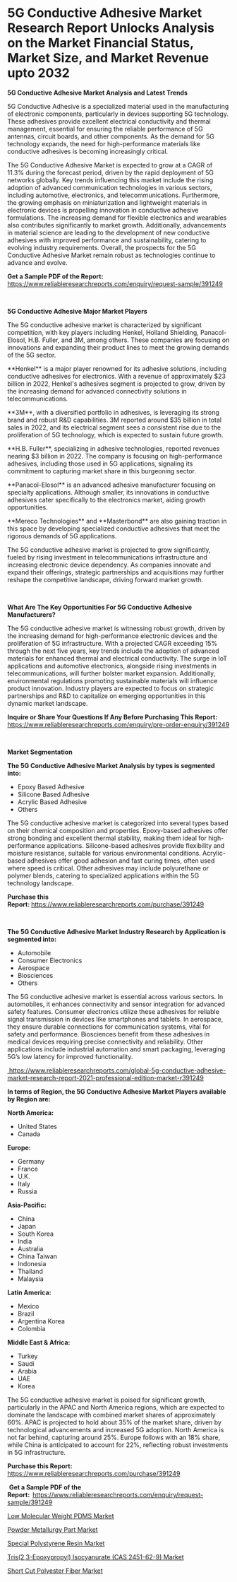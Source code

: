 <p><h1>5G Conductive Adhesive Market Research Report Unlocks Analysis on the Market Financial Status, Market Size, and Market Revenue upto 2032</h1></p><p><strong>5G Conductive Adhesive Market Analysis and Latest Trends</strong></p>
<p><p>5G Conductive Adhesive is a specialized material used in the manufacturing of electronic components, particularly in devices supporting 5G technology. These adhesives provide excellent electrical conductivity and thermal management, essential for ensuring the reliable performance of 5G antennas, circuit boards, and other components. As the demand for 5G technology expands, the need for high-performance materials like conductive adhesives is becoming increasingly critical.</p><p>The 5G Conductive Adhesive Market is expected to grow at a CAGR of 11.3% during the forecast period, driven by the rapid deployment of 5G networks globally. Key trends influencing this market include the rising adoption of advanced communication technologies in various sectors, including automotive, electronics, and telecommunications. Furthermore, the growing emphasis on miniaturization and lightweight materials in electronic devices is propelling innovation in conductive adhesive formulations. The increasing demand for flexible electronics and wearables also contributes significantly to market growth. Additionally, advancements in material science are leading to the development of new conductive adhesives with improved performance and sustainability, catering to evolving industry requirements. Overall, the prospects for the 5G Conductive Adhesive Market remain robust as technologies continue to advance and evolve.</p></p>
<p><strong>Get a Sample PDF of the Report:&nbsp;</strong> <a href="https://www.reliableresearchreports.com/enquiry/request-sample/391249?utm_campaign=102&utm_medium=2&utm_source=Github&utm_content=ia&utm_term=29032025&utm_id=5g-conductive-adhesive">https://www.reliableresearchreports.com/enquiry/request-sample/391249</a></p>
<p>&nbsp;</p>
<p><strong>5G Conductive Adhesive Major Market Players</strong></p>
<p><p>The 5G conductive adhesive market is characterized by significant competition, with key players including Henkel, Holland Shielding, Panacol-Elosol, H.B. Fuller, and 3M, among others. These companies are focusing on innovations and expanding their product lines to meet the growing demands of the 5G sector.</p><p>**Henkel** is a major player renowned for its adhesive solutions, including conductive adhesives for electronics. With a revenue of approximately $23 billion in 2022, Henkel's adhesives segment is projected to grow, driven by the increasing demand for advanced connectivity solutions in telecommunications.</p><p>**3M**, with a diversified portfolio in adhesives, is leveraging its strong brand and robust R&D capabilities. 3M reported around $35 billion in total sales in 2022, and its electrical segment sees a consistent rise due to the proliferation of 5G technology, which is expected to sustain future growth.</p><p>**H.B. Fuller**, specializing in adhesive technologies, reported revenues nearing $3 billion in 2022. The company is focusing on high-performance adhesives, including those used in 5G applications, signaling its commitment to capturing market share in this burgeoning sector.</p><p>**Panacol-Elosol** is an advanced adhesive manufacturer focusing on specialty applications. Although smaller, its innovations in conductive adhesives cater specifically to the electronics market, aiding growth opportunities.</p><p>**Mereco Technologies** and **Masterbond** are also gaining traction in this space by developing specialized conductive adhesives that meet the rigorous demands of 5G applications.</p><p>The 5G conductive adhesive market is projected to grow significantly, fueled by rising investment in telecommunications infrastructure and increasing electronic device dependency. As companies innovate and expand their offerings, strategic partnerships and acquisitions may further reshape the competitive landscape, driving forward market growth.</p></p>
<p>&nbsp;</p>
<p><strong>What Are The Key Opportunities For 5G Conductive Adhesive Manufacturers?</strong></p>
<p><p>The 5G conductive adhesive market is witnessing robust growth, driven by the increasing demand for high-performance electronic devices and the proliferation of 5G infrastructure. With a projected CAGR exceeding 15% through the next five years, key trends include the adoption of advanced materials for enhanced thermal and electrical conductivity. The surge in IoT applications and automotive electronics, alongside rising investments in telecommunications, will further bolster market expansion. Additionally, environmental regulations promoting sustainable materials will influence product innovation. Industry players are expected to focus on strategic partnerships and R&D to capitalize on emerging opportunities in this dynamic market landscape.</p></p>
<p><strong>Inquire or Share Your Questions If Any Before Purchasing This Report:</strong> <a href="https://www.reliableresearchreports.com/enquiry/pre-order-enquiry/391249?utm_campaign=102&utm_medium=2&utm_source=Github&utm_content=ia&utm_term=29032025&utm_id=5g-conductive-adhesive">https://www.reliableresearchreports.com/enquiry/pre-order-enquiry/391249</a></p>
<p>&nbsp;</p>
<p><strong>Market Segmentation</strong></p>
<p><strong>The 5G Conductive Adhesive Market Analysis by types is segmented into:</strong></p>
<p><ul><li>Epoxy Based Adhesive</li><li>Silicone Based Adhesive</li><li>Acrylic Based Adhesive</li><li>Others</li></ul></p>
<p><p>The 5G conductive adhesive market is categorized into several types based on their chemical composition and properties. Epoxy-based adhesives offer strong bonding and excellent thermal stability, making them ideal for high-performance applications. Silicone-based adhesives provide flexibility and moisture resistance, suitable for various environmental conditions. Acrylic-based adhesives offer good adhesion and fast curing times, often used where speed is critical. Other adhesives may include polyurethane or polymer blends, catering to specialized applications within the 5G technology landscape.</p></p>
<p><strong>Purchase this Report:&nbsp;</strong><a href="https://www.reliableresearchreports.com/purchase/391249?utm_campaign=102&utm_medium=2&utm_source=Github&utm_content=ia&utm_term=29032025&utm_id=5g-conductive-adhesive">https://www.reliableresearchreports.com/purchase/391249</a></p>
<p>&nbsp;</p>
<p><strong>The 5G Conductive Adhesive Market Industry Research by Application is segmented into:</strong></p>
<p><ul><li>Automobile</li><li>Consumer Electronics</li><li>Aerospace</li><li>Biosciences</li><li>Others</li></ul></p>
<p><p>The 5G conductive adhesive market is essential across various sectors. In automobiles, it enhances connectivity and sensor integration for advanced safety features. Consumer electronics utilize these adhesives for reliable signal transmission in devices like smartphones and tablets. In aerospace, they ensure durable connections for communication systems, vital for safety and performance. Biosciences benefit from these adhesives in medical devices requiring precise connectivity and reliability. Other applications include industrial automation and smart packaging, leveraging 5G’s low latency for improved functionality.</p></p>
<p><a href="https://www.reliableresearchreports.com/global-5g-conductive-adhesive-market-research-report-2021-professional-edition-market-r391249?utm_campaign=102&utm_medium=2&utm_source=Github&utm_content=ia&utm_term=29032025&utm_id=5g-conductive-adhesive">&nbsp;https://www.reliableresearchreports.com/global-5g-conductive-adhesive-market-research-report-2021-professional-edition-market-r391249</a></p>
<p><strong>In terms of Region, the 5G Conductive Adhesive Market Players available by Region are:</strong></p>
<p>
    <p> <strong> North America: </strong>
        <ul>
            <li>United States</li>
            <li>Canada</li>
        </ul>
        </p> 
    <p> <strong> Europe: </strong>
        <ul>
            <li>Germany</li>
            <li>France</li>
            <li>U.K.</li>
            <li>Italy</li>
            <li>Russia</li>
        </ul>
        </p> 
    <p> <strong> Asia-Pacific: </strong>
        <ul>
            <li>China</li>
            <li>Japan</li>
            <li>South Korea</li>
            <li>India</li>
            <li>Australia</li>
            <li>China Taiwan</li>
            <li>Indonesia</li>
            <li>Thailand</li>
            <li>Malaysia</li>
        </ul>
        </p> 
    <p> <strong> Latin America: </strong>
        <ul>
            <li>Mexico</li>
            <li>Brazil</li>
            <li>Argentina Korea</li>
            <li>Colombia</li>
        </ul>
        </p> 
    <p> <strong> Middle East & Africa: </strong>
        <ul>
            <li>Turkey</li>
            <li>Saudi</li>
            <li>Arabia</li>
            <li>UAE</li>
            <li>Korea</li>
        </ul>
    </p>
    </p>
<p><p>The 5G conductive adhesive market is poised for significant growth, particularly in the APAC and North America regions, which are expected to dominate the landscape with combined market shares of approximately 60%. APAC is projected to hold about 35% of the market share, driven by technological advancements and increased 5G adoption. North America is not far behind, capturing around 25%. Europe follows with an 18% share, while China is anticipated to account for 22%, reflecting robust investments in 5G infrastructure.</p></p>
<p><strong>Purchase this Report: </strong><a href="https://www.reliableresearchreports.com/purchase/391249?utm_campaign=102&utm_medium=2&utm_source=Github&utm_content=ia&utm_term=29032025&utm_id=5g-conductive-adhesive">https://www.reliableresearchreports.com/purchase/391249</a></p>
<p>&nbsp;<strong>Get a Sample PDF of the Report:&nbsp;&nbsp;</strong><a href="https://www.reliableresearchreports.com/enquiry/request-sample/391249?utm_campaign=102&utm_medium=2&utm_source=Github&utm_content=ia&utm_term=29032025&utm_id=5g-conductive-adhesive">https://www.reliableresearchreports.com/enquiry/request-sample/391249</a></p>
<p><strong></strong></p>
<p><p><a href="https://github.com/tumacaakesha78/Market-Research-Report-List-1/blob/main/low-molecular-weight-pdms-market.md?utm_campaign=102&utm_medium=2&utm_source=Github&utm_content=ia&utm_term=29032025&utm_id=5g-conductive-adhesive">Low Molecular Weight PDMS Market</a></p><p><a href="https://github.com/vaduzunny/Market-Research-Report-List-1/blob/main/powder-metallurgy-part-market.md?utm_campaign=102&utm_medium=2&utm_source=Github&utm_content=ia&utm_term=29032025&utm_id=5g-conductive-adhesive">Powder Metallurgy Part Market</a></p><p><a href="https://github.com/nafidurii/Market-Research-Report-List-1/blob/main/special-polystyrene-resin-market.md?utm_campaign=102&utm_medium=2&utm_source=Github&utm_content=ia&utm_term=29032025&utm_id=5g-conductive-adhesive">Special Polystyrene Resin Market</a></p><p><a href="https://github.com/gasikcalbos8/Market-Research-Report-List-1/blob/main/tris23-epoxypropyl-isocyanurate-cas-2451-62-9-market.md?utm_campaign=102&utm_medium=2&utm_source=Github&utm_content=ia&utm_term=29032025&utm_id=5g-conductive-adhesive">Tris(2,3-Epoxypropyl) Isocyanurate (CAS 2451-62-9) Market</a></p><p><a href="https://github.com/ubavicachida/Market-Research-Report-List-1/blob/main/short-cut-polyester-fiber-market.md?utm_campaign=102&utm_medium=2&utm_source=Github&utm_content=ia&utm_term=29032025&utm_id=5g-conductive-adhesive">Short Cut Polyester Fiber Market</a></p></p>